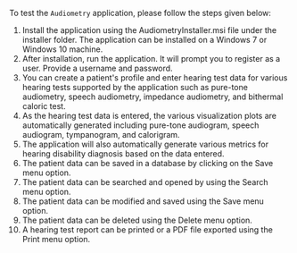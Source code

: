 To test the ``Audiometry`` application, please follow the steps given below:
1. Install the application using the AudiometryInstaller.msi file under the installer folder. The application can be installed on a Windows 7 or Windows 10 machine.
2. After installation, run the application. It will prompt you to register as a user. Provide a username and password.
3. You can create a patient's profile and enter hearing test data for various hearing tests supported by the application such as pure-tone audiometry, speech audiometry, impedance audiometry, and bithermal caloric test.
4. As the hearing test data is entered, the various visualization plots are automatically generated including pure-tone audiogram, speech audiogram, tympanogram, and calorigram.
5. The application will also automatically generate various metrics for hearing disability diagnosis based on the data entered.
6. The patient data can be saved in a database by clicking on the Save menu option.
7. The patient data can be searched and opened by using the Search menu option.
8. The patient data can be modified and saved using the Save menu option.
9. The patient data can be deleted using the Delete menu option.
10. A hearing test report can be printed or a PDF file exported using the Print menu option.
